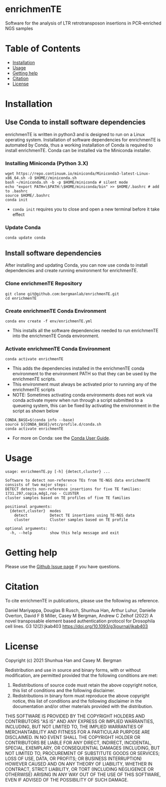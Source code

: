 # enrichmenTE
Software for the analysis of LTR retrotransposon insertions in PCR-enriched NGS samples

# Table of Contents
* [Installation](#install)
* [Usage](#run)
* [Getting help](#help)
* [Citation](#citation)
* [License](#license)

# <a name="install"></a> Installation
## Use Conda to install software dependencies
enrichmenTE is written in python3 and is designed to run on a Linux operating system. Installation of software dependencies for enrichmenTE is automated by Conda, thus a working installation of Conda is required to install enrichmenTE. Conda can be installed via the Miniconda installer.

### Installing Miniconda (Python 3.X)
```
wget https://repo.continuum.io/miniconda/Miniconda3-latest-Linux-x86_64.sh -O $HOME//miniconda.sh
bash ~/miniconda.sh -b -p $HOME/miniconda # silent mode
echo "export PATH=\$PATH:\$HOME/miniconda/bin" >> $HOME/.bashrc # add to .bashrc
source $HOME/.bashrc
conda init
```
- `conda init` requires you to close and open a new terminal before it take effect

### Update Conda
```
conda update conda
```

## Install software dependencies
After installing and updating Conda, you can now use conda to install dependencies and create running environment for enrichmenTE.
### Clone enrichmenTE Repository
```
git clone git@github.com:bergmanlab/enrichmenTE.git
cd enrichmenTE
```
### Create enrichmenTE Conda Environment
```
conda env create -f env/enrichmenTE.yml
```
- This installs all the software dependencies needed to run enrichmenTE into the enrichmenTE Conda environment.

### Activate enrichmenTE Conda Environment
```
conda activate enrichmenTE
```
- This adds the dependencies installed in the enrichmenTE conda environment to the environment PATH so that they can be used by the enrichmenTE scripts.
- This environment must always be activated prior to running any of the enrichmenTE scripts
- NOTE: Sometimes activating conda environments does not work via conda activate myenv when run through a script submitted to a queueing system, this can be fixed by activating the environment in the script as shown below
```
CONDA_BASE=$(conda info --base)
source ${CONDA_BASE}/etc/profile.d/conda.sh
conda activate enrichmenTE
```
- For more on Conda: see the [Conda User Guide](https://docs.conda.io/projects/conda/en/latest/index.html).


# <a name="run"></a> Usage
```
usage: enrichmenTE.py [-h] {detect,cluster} ...

Software to detect non-reference TEs from TE-NGS data enrichmenTE consists of two major steps: -
DETECT detects non-reference insertions for five TE families: 1731,297,copia,mdg1,roo - CLUSTER
cluster samples based on TE profiles of five TE families

positional arguments:
  {detect,cluster}  modes
    detect          Detect TE insertions using TE-NGS data
    cluster         Cluster samples based on TE profile

optional arguments:
  -h, --help        show this help message and exit
```

# <a name="help"></a> Getting help
Please use the [Github Issue page](https://github.com/bergmanlab/enrichmenTE/issues) if you have questions.

# <a name="citation"></a> Citation
To cite enrichmenTE in publications, please use the following as reference.

Daniel Mariyappa, Douglas B Rusch, Shunhua Han, Arthur Luhur, Danielle Overton, David F B Miller, Casey M Bergman, Andrew C Zelhof (2022) A novel transposable element based authentication protocol for Drosophila cell lines. G3 12(2):jkab403 https://doi.org/10.1093/g3journal/jkab403

# <a name="license"></a> License
Copyright (c) 2021 Shunhua Han and Casey M. Bergman

Redistribution and use in source and binary forms, with or without modification, are permitted provided that the following conditions are met:

1. Redistributions of source code must retain the above copyright notice, this list of conditions and the following disclaimer.
2. Redistributions in binary form must reproduce the above copyright notice, this list of conditions and the following disclaimer in the documentation and/or other materials provided with the distribution.

THIS SOFTWARE IS PROVIDED BY THE COPYRIGHT HOLDERS AND CONTRIBUTORS "AS IS" AND ANY EXPRESS OR IMPLIED WARRANTIES, INCLUDING, BUT NOT LIMITED TO, THE IMPLIED WARRANTIES OF MERCHANTABILITY AND FITNESS FOR A PARTICULAR PURPOSE ARE DISCLAIMED. IN NO EVENT SHALL THE COPYRIGHT HOLDER OR CONTRIBUTORS BE LIABLE FOR ANY DIRECT, INDIRECT, INCIDENTAL, SPECIAL, EXEMPLARY, OR CONSEQUENTIAL DAMAGES (INCLUDING, BUT NOT LIMITED TO, PROCUREMENT OF SUBSTITUTE GOODS OR SERVICES; LOSS OF USE, DATA, OR PROFITS; OR BUSINESS INTERRUPTION) HOWEVER CAUSED AND ON ANY THEORY OF LIABILITY, WHETHER IN CONTRACT, STRICT LIABILITY, OR TORT (INCLUDING NEGLIGENCE OR OTHERWISE) ARISING IN ANY WAY OUT OF THE USE OF THIS SOFTWARE, EVEN IF ADVISED OF THE POSSIBILITY OF SUCH DAMAGE.
